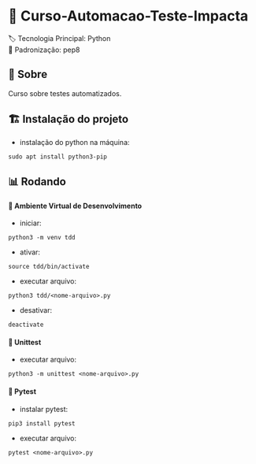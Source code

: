 # :bookmark: Curso-Automacao-Teste-Impacta

:label: Tecnologia Principal: Python
<br> :page_facing_up: Padronização: pep8

## :dart: Sobre

Curso sobre testes automatizados.

## :building_construction: Instalação do projeto

- instalação do python na máquina:
```
sudo apt install python3-pip
```

## :bar_chart: Rodando

#### :test_tube: Ambiente Virtual de Desenvolvimento

- iniciar:
```
python3 -m venv tdd
```

- ativar:
```
source tdd/bin/activate
```

- executar arquivo:
```
python3 tdd/<nome-arquivo>.py
```

- desativar:
```
deactivate
```

#### :test_tube: Unittest

- executar arquivo:
```
python3 -m unittest <nome-arquivo>.py
```

#### :test_tube: Pytest

- instalar pytest:
```
pip3 install pytest
```

- executar arquivo:
```
pytest <nome-arquivo>.py
```
